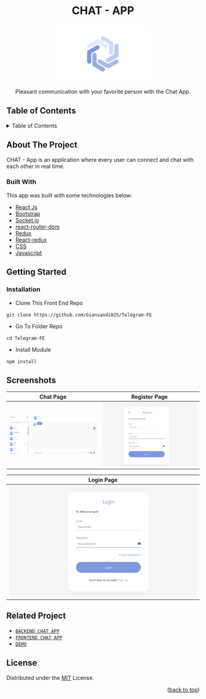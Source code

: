 <h1 align="center">CHAT - APP</h1>

<p align="center">
  <img height="150" src="https://github.com/Giansandi025/Telegram-FE/blob/main/ss/Logo.PNG"  />
</p>
 <p align="center">
    Pleasant communication with your favorite person with the Chat App.
  </p>

<!-- TABLE OF CONTENTS -->

## Table of Contents

<details>
  <summary>Table of Contents</summary>
  <ol>
    <li>
      <a href="#about-the-project">About The Project</a>
      <ul>
        <li><a href="#built-with">Built with</a></li>
      </ul>
    </li>
    <li>
      <a href="#getting-started">Getting Started</a>
      <ul>
        <li><a href="#installation">Installation</a></li>
      </ul>
    </li>
    <li><a href="#screenshots">Screenshots</a></li>
    <li><a href="#related-project">Related Project</a></li>
    <li><a href="#license">License</a></li>
  </ol>
</details>

## About The Project

CHAT - App is an application where every user can connect and chat with each other in real time.



### Built With

This app was built with some technologies below:

- [React Js](https://reactjs.org)
- [Bootstrap](https://www.npmjs.com/package/bootstrap)
- [Socket.io](https://socket.io)
- [react-router-dom](https://www.npmjs.com/package/react-router-dom)
- [Redux](https://www.npmjs.com/package/redux)
- [React-redux](https://www.npmjs.com/package/react-redux)
- [CSS](https://developer.mozilla.org/en-US/docs/Web/CSS?retiredLocale=id)
- [Javascript](https://www.javascript.com/)

<!-- GETTING STARTED -->

## Getting Started

### Installation

- Clone This Front End Repo

```
git clone https://github.com/Giansandi025/Telegram-FE
```

- Go To Folder Repo

```
cd Telegram-FE
```

- Install Module

```
npm install
```

## Screenshots

| Chat Page                                                                                                    | Register Page                                                                                                            |
| ---------------------------------------------------------------------------------------------------------------- | ---------------------------------------------------------------------------------------------------------------------------- |
| ![Login](https://github.com/Giansandi025/Telegram-FE/blob/main/ss/chat2.png "Chat Page") | ![Register](https://github.com/Giansandi025/Telegram-FE/blob/main/ss/register1.png "Register Page") |

| Login Page                                                                                              |                                                                                                   
| ------------------------------------------------------------------------------------------------------- | 
| ![Verification](https://github.com/Giansandi025/Telegram-FE/blob/main/ss/login.png "Login Page") |



## Related Project

- [`BACKEND CHAT APP`](https://github.com/Giansandi025/Telegram-BE)
- [`FRONTEND CHAT APP`](https://github.com/Giansandi025/Telegram-FE)
- [`DEMO`](https://telegram-app-5138ac.netlify.app/)


## License

Distributed under the [MIT](/LICENSE) License.

<p align="right">(<a href="#top">back to top</a>)</p>
